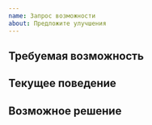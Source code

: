 ```yaml
---
name: Запрос возможности
about: Предложите улучшения
---
```

<!--- Укажите краткую сводную информацию в заголовке выше -->

<!--
- Изучите issues репозитория
- Заполните приведённые ниже шаблон
-->

## Требуемая возможность

<!--- Сообщите, как это должно работать -->

## Текущее поведение

<!--- Разъясните отличия от текущего поведения -->

## Возможное решение

<!--- Не обязательно -->
